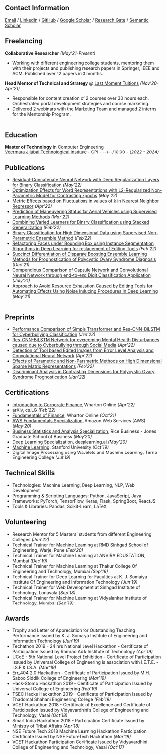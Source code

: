 ## Contact Information

[Email](mailto:raunakjoshi.m@gmail.com) / [LinkedIn](https://www.linkedin.com/in/raunak-joshi-274a75133) / [GitHub](https://github.com/kanuarj/) / [Google Scholar](https://scholar.google.com/citations?user=myq2CuAAAAAJ&hl=en) / [Research Gate](https://www.researchgate.net/profile/Raunak-Joshi-2) / [Semantic Scholar](https://www.semanticscholar.org/author/Raunak-Joshi/97771467)

## Freelancing

**Collaborative Researcher** _(May’21-Present)_ <br>
- Working with different engineering college students, mentoring them with their projects and publishing research papers in Springer, IEEE and ACM. Published over 12 papers in 3 months.

**Head Mentor of Technical and Strategy** @ [Last Moment Tuitions](https://lastmomenttuitions.com/) _(Nov’20-Apr’21)_ <br>
-  Responsible for content creation of 2 courses over 30 hours each. Orchestrated portal development strategies and course marketing.
-  Delivered 2 webinars with the Marketing Team and managed 2 interns for the Mentorship Program.
<br><br>
    
## Education

**Master of Technology** in Computer Engineering<br>
[Veermata Jijabai Technological Institute](https://vjti.ac.in/) - CPI - --/--/10.00 - _(2022 - 2024)_

## Publications

- [Residual-Concatenate Neural Network with Deep Regularization Layers for Binary Classification](https://doi.org/10.1109/ICICCS53718.2022.9788437) _(May’22)_
- [Optimization Effects for Word Representations with L2-Regularized Non-Parametric Model for Contrasting Epochs](https://doi.org/10.1109/INCET54531.2022.9824562) _(May'22)_
- [Metric Effects based on Fluctuations in values of k in Nearest Neighbor Regressor]() _(Apr’22)_
- [Prediction of Maneuvering Status for Aerial Vehicles using Supervised Learning Methods](https://arxiv.org/abs/2206.10303) _(Mar’22)_
- [Combining Varied Learners for Binary Classification using Stacked Generalization](https://arxiv.org/abs/2202.08910) _(Feb’22)_
- [Binary Classification for High Dimensional Data using Supervised Non-Parametric Ensemble Method](https://arxiv.org/abs/2202.07779) _(Feb’22)_
- [Refactoring Faces under Bounding Box using Instance Segmentation Algorithms in Deep Learning for replacement of Editing Tools](https://doi.org/10.1007/978-981-16-4863-2_20) _(Feb’22)_
- [Succinct Differentiation of Disparate Boosting Ensemble Learning Methods for Prognostication of Polycystic Ovary Syndrome Diagnosis](https://doi.org/10.1109/ICAC353642.2021.9697163) _(Dec’21)_
- [Compendious Comparison of Capsule Network and Convolutional Neural Network through end-to-end Digit Classification Application](https://www.ijiccn.com/images/files/vol-2-issue2/paper2button.pdf) _(July’21)_
- [Approach to Avoid Resource Exhaustion Caused by Editing Tools for Automating Effects Using Noise Inducing Procedures in Deep Learning](https://www.ijiccn.com/approach-to-avoid-resource-exhaustion-caused-by-editing-tools-for-automating-effects-using-noise-inducing-procedures-in-deep-learning) _(May’21)_
<br><br>

## Preprints
- [Performance Comparison of Simple Transformer and Res-CNN-BiLSTM for Cyberbullying Classification](https://arxiv.org/abs/2206.02206) _(Jun’22)_
- [Res-CNN-BiLSTM Network for overcoming Mental Health Disturbances caused due to Cyberbullying through Social Media](https://arxiv.org/abs/2204.09738) _(Apr’22)_
- [Detection of Tool based Edited Images from Error Level Analysis and Convolutional Neural Network](https://arxiv.org/abs/2204.09075) _(Apr’22)_
- [Effects of Parametric and Non-Parametric Methods on High Dimensional Sparse Matrix Representations](https://arxiv.org/abs/2202.02894) _(Feb’22)_
- [Discriminant Analysis in Contrasting Dimensions for Polycystic Ovary Syndrome Prognostication](https://arxiv.org/abs/2201.03029) _(Jan’22)_

## Certifications

- [Introduction to Corporate Finance](https://www.coursera.org/account/accomplishments/certificate/MVP58F7Z5UVC), Wharton Online _(Apr’22)_
- arXiv, cs.LG _(Feb’22)_
- [Fundamentals of Finance](https://www.coursera.org/account/accomplishments/certificate/SJBPQNCMZTQQ), Wharton Online _(Oct’21)_
- [AWS Fundamentals Specialization](https://www.coursera.org/account/accomplishments/specialization/certificate/A4HZY89LBPGY), Amazon Web Services (AWS) _(May’20)_
- [Business Statistics and Analysis Specialization](https://www.coursera.org/account/accomplishments/specialization/certificate/2U5WXPEVUASV), Rice Business - Jones Graduate School of Business _(May’20)_
- [Deep Learning Specialization](https://www.coursera.org/account/accomplishments/specialization/certificate/EE8H2YUJU7Y9), deeplearning.ai _(May’20)_
- [Machine Learning](https://www.coursera.org/account/accomplishments/certificate/5MUESEXXMRW7), Stanford University _(Oct’19)_
- Digital Image Processing using Wavelets and Machine Learning, Terna Engineering College _(Jul’19)_

## Technical Skills
- Technologies: Machine Learning, Deep Learning, NLP, Web Development
- Programming & Scripting Languages: Python, JavaScript, Java
- Frameworks: PyTorch, TensorFlow, Keras, Flask, SpringBoot, ReactJS
- Tools & Libraries: Pandas, Scikit-Learn, LaTeX

## Volunteering
- Research Mentor for 5 Masters’ students from different Engineering Colleges _(Jan’22)_
- Technical Trainer for Machine Learning at RMD Sinhgad School of Engineering, Warje, Pune _(Feb’20)_
- Technical Trainer for Machine Learning at ANVIRA EDUSTATION, Mumbai _(Dec’19)_
- Technical Trainer for Machine Learning at Thakur College Of Engineering and Technology, Mumbai _(Sep’19)_
- Technical Trainer for Deep Learning for Faculties at K. J. Somaiya Institute Of Engineering and Information Technology _(Jun’19)_
- Technical Trainer for Web Development at Sinhgad Institute of Technology, Lonavala _(Sep’18)_
- Technical Trainer for Machine Learning at Vidyalankar Institute of Technology, Mumbai _(Sep’18)_

## Awards
- Trophy and Letter of Appreciation for Outstanding Teaching Performance Issued by K. J. Somaiya Institute of Engineering and Information Technology _(Jun’19)_
- Techathon 2019 - 24 hrs National Level Hackathon - Certificate of Participation Issued by Ramrao Adik Institute of Technology _(Apr’19)_
- UCoE - 5th National Level Project Exhibition - Certificate of Participation Issued by Universal College of Engineering is association with I.E.T.E. - I.S.F & I.S.A. _(Mar’19)_
- Err_404 2.0 Hackathon - Certificate of Participation Issued by M.H. Saboo Siddik College of Engineering _(Mar’19)_
- Hack-Stomp Hackathon 2019 - Certificate of Participation Issued by Universal College of Engineering _(Feb’19)_
- TSEC Hacks Hackathon 2019 - Certificate of Participation Issued by Thadomal Shahani Engineering College _(Feb’19)_
- VCET Hackathon 2018 - Certificate of Excellence and Certificate of Participation Issued by Vidyavardhini’s College of Engineering and Technology, Vasai _(Oct’18)_
- Smart India Hackathon 2018 - Participation Certificate Issued by Ministry of Tribal Affairs _(Apr’18)_
- NSE Future Tech 2018 Machine Learning Hackathon Participation Certificate Issued by NSE FutureTech Hackathon _(Mar’18)_
- VCET Hackathon Participation Certificate Issued by Vidyavardhini College of Engineering and Technology, Vasai _(Oct’17)_
